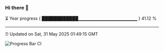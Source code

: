 ### Hi there 👋

⏳ Year progress { ████████████▁▁▁▁▁▁▁▁▁▁▁▁▁▁▁▁▁▁ } 41.12 %

---

⏰ Updated on Sat, 31 May 2025 01:49:15 GMT

![Progress Bar CI](https://github.com/liununu/liununu/workflows/Progress%20Bar%20CI/badge.svg)
